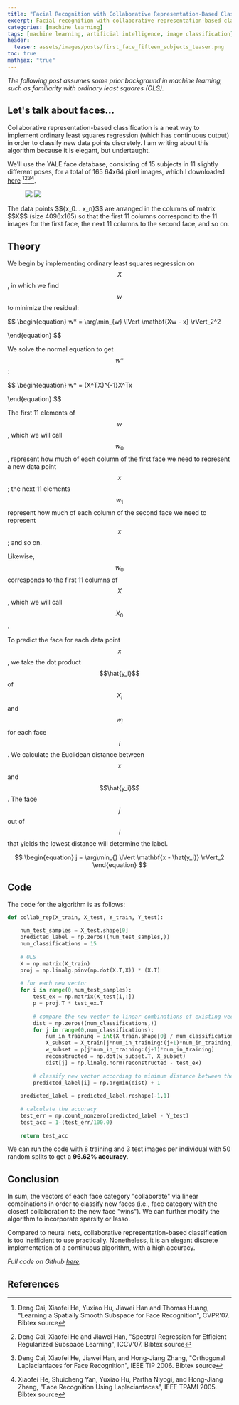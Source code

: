 ```yaml
---
title: "Facial Recognition with Collaborative Representation-Based Classification"
excerpt: Facial recognition with collaborative representation-based classification.
categories: [machine learning]
tags: [machine learning, artificial intelligence, image classification]
header:
  teaser: assets/images/posts/first_face_fifteen_subjects_teaser.png
toc: true
mathjax: "true"
---
```


*The following post assumes some prior background in machine learning, such as familiarity with ordinary least squares (OLS).*

## Let's talk about faces...

Collaborative representation-based classification is a neat way to implement ordinary least squares regression (which has continuous output) in order to classify new data points discretely. I am writing about this algorithm because it is elegant, but undertaught.

We'll use the YALE face database, consisting of 15 subjects in 11 slightly different poses, for a total of 165 64x64 pixel images, which I downloaded [here](http://www.cad.zju.edu.cn/home/dengcai/Data/FaceData.html) [^1][^2][^3][^4]. 
<figure class="half">
    <a href="/assets/images/image-filename-2-large.jpg"><img src="/assets/images/posts/first_face_fifteen_subjects.png"></a>
    <a href="/assets/images/image-filename-1-large.jpg"><img src="/assets/images/posts/total_images_one_face.png"></a>
</figure>
The data points $${x_0... x_n}$$ are arranged in the columns of matrix $$X$$ (size 4096x165) so that the first 11 columns correspond to the 11 images for the first face, the next 11 columns to the second face, and so on.

## Theory

We begin by implementing ordinary least squares regression on $$X$$, in which we find $$w$$ to minimize the residual:

$$ \begin{equation}
    w* = 
\arg\min_{w} \lVert \mathbf{Xw - x} \rVert_2^2

\end{equation} $$

We solve the normal equation to get $$\begin{equation} w* \end{equation}$$:

$$ \begin{equation}
    w* = (X^TX)^{-1}X^Tx

\end{equation} $$

The first 11 elements of $$w$$, which we will call $$w_0$$, represent how much of each column of the first face we need to represent a new data point $$x$$; the next 11 elements $$w_1$$ represent how much of each column of the second face we need to represent $$x$$; and so on.

Likewise, $$w_0$$ corresponds to the first 11 columns of $$X$$, which we will call $$X_0$$. 

To predict the face for each data point $$x$$, we take the dot product $$\hat{y_i}$$ of $$X_i$$ and $$w_i$$ for each face $$i$$. We calculate the Euclidean distance between $$x$$ and $$\hat{y_i}$$. The face $$j$$ out of $$i$$ that yields the lowest distance will determine the label.

$$ \begin{equation}
    j = \arg\min_{} \lVert \mathbf{x - \hat{y_i}} \rVert_2
\end{equation} $$

## Code

The code for the algorithm is as follows:

```python
def collab_rep(X_train, X_test, Y_train, Y_test):
    
    num_test_samples = X_test.shape[0]
    predicted_label = np.zeros((num_test_samples,))
    num_classifications = 15
    
    # OLS
    X = np.matrix(X_train)
    proj = np.linalg.pinv(np.dot(X.T,X)) * (X.T) 
    
    # for each new vector
    for i in range(0,num_test_samples):
        test_ex = np.matrix(X_test[i,:])
        p = proj.T * test_ex.T
        
        # compare the new vector to linear combinations of existing vectors by face
        dist = np.zeros((num_classifications,))
        for j in range(0,num_classifications):
            num_in_training = int(X_train.shape[0] / num_classifications)
            X_subset = X_train[j*num_in_training:(j+1)*num_in_training,:]
            w_subset = p[j*num_in_training:(j+1)*num_in_training]
            reconstructed = np.dot(w_subset.T, X_subset)
            dist[j] = np.linalg.norm(reconstructed - test_ex)
        
        # classify new vector according to minimum distance between the vector and reconstructed 
        predicted_label[i] = np.argmin(dist) + 1
        
    predicted_label = predicted_label.reshape(-1,1)
        
    # calculate the accuracy
    test_err = np.count_nonzero(predicted_label - Y_test)
    test_acc = 1-(test_err/100.0)
    
    return test_acc
```

We can run the code with 8 training and 3 test images per individual with 50 random splits to get a **96.62% accuracy**.

## Conclusion

In sum, the vectors of each face category "collaborate" via linear combinations in order to classify new faces (i.e., face category with the closest collaboration to the new face "wins"). We can further modify the algorithm to incorporate sparsity or lasso.

Compared to neural nets, collaborative representation-based classification is too inefficient to use practically. Nonetheless, it is an elegant discrete implementation of a continuous algorithm, with a high accuracy.

*Full code on Github [here](https://github.com/soniajoseph/Collaborative-Representation-Based-Classification).*

## References
[^1]: Deng Cai, Xiaofei He, Yuxiao Hu, Jiawei Han and Thomas Huang, "Learning a Spatially Smooth Subspace for Face Recognition", CVPR'07. Bibtex source
[^2]: Deng Cai, Xiaofei He and Jiawei Han, "Spectral Regression for Efficient Regularized Subspace Learning", ICCV'07.	Bibtex source
[^3]: Deng Cai, Xiaofei He, Jiawei Han, and Hong-Jiang Zhang, "Orthogonal Laplacianfaces for Face Recognition", IEEE TIP 2006. Bibtex source
[^4]: Xiaofei He, Shuicheng Yan, Yuxiao Hu, Partha Niyogi, and Hong-Jiang Zhang, "Face Recognition Using Laplacianfaces", IEEE TPAMI 2005. Bibtex source